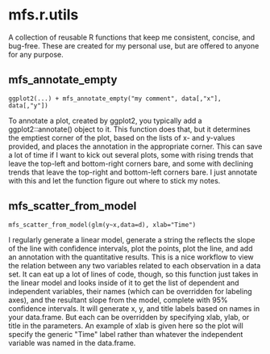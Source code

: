 # mfs.r.utils

A collection of reusable R functions that keep me consistent, concise, and bug-free. These are created for my personal use, but are offered to anyone for any purpose.

## mfs_annotate_empty

    ggplot2(...) + mfs_annotate_empty("my comment", data[,"x"], data[,"y"])

To annotate a plot, created by ggplot2, you typically add a ggplot2::annotate() object to it. This function does that, but it determines the emptiest corner of the plot, based on the lists of x- and y-values provided, and places the annotation in the appropriate corner. This can save a lot of time if I want to kick out several plots, some with rising trends that leave the top-left and bottom-right corners bare, and some with declining trends that leave the top-right and bottom-left corners bare. I just annotate with this and let the function figure out where to stick my notes.

## mfs_scatter_from_model

    mfs_scatter_from_model(glm(y~x,data=d), xlab="Time")

I regularly generate a linear model, generate a string the reflects the slope of the line with confidence intervals, plot the points, plot the line, and add an annotation with the quantitative results. This is a nice workflow to view the relation between any two variables related to each observation in a data set. It can eat up a lot of lines of code, though, so this function just takes in the linear model and looks inside of it to get the list of dependent and independent variables, their names (which can be overridden for labeling axes), and the resultant slope from the model, complete with 95% confidence intervals. It will generate x, y, and title labels based on names in your data.frame. But each can be overridden by specifying xlab, ylab, or title in the parameters. An example of xlab is given here so the plot will specify the generic "Time" label rather than whatever the independent variable was named in the data.frame.

